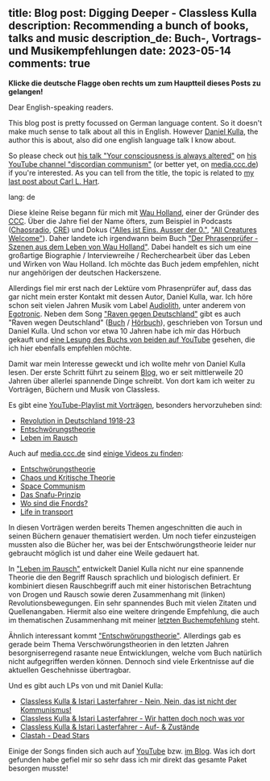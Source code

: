 title: Blog
post: Digging Deeper - Classless Kulla
description: Recommending a bunch of books, talks and music
description_de: Buch-, Vortrags- und Musikempfehlungen
date: 2023-05-14
comments: true
---

**Klicke die deutsche Flagge oben rechts um zum Hauptteil dieses Posts zu gelangen!**

Dear English-speaking readers.

This blog post is pretty focussed on German language content.
So it doesn't make much sense to talk about all this in English.
However [Daniel Kulla](https://www.classless.org/), the author this is about, also did one english language talk I know about.

So please check out [his talk "Your consciousness is always altered"](https://www.youtube.com/watch?v=GyognyfSDbY) on [his YouTube channel "discordian communism"](https://www.youtube.com/user/discordiancommunism) (or better yet, on [media.ccc.de](https://media.ccc.de/v/eh16-29-life_in_transport_leben_im_rausch)) if you're interested.
As you can tell from the title, the topic is related to [my last post about Carl L. Hart](2022_10_11_carl_hart.html).

<!--%
lightgallery([
    [ "img/kulla_wau.jpg", "My copy of 'Der Phrasenprüfer'" ],
    [ "img/kulla_raven.jpg", "My copy of 'Raven wegen Deutschland'" ],
    [ "img/kulla_rausch.jpg", "My copy of 'Leben im Rausch'" ],
    [ "img/kulla_theorie.jpg", "My copy of 'Entschwörungstheorie'" ],
    [ "img/kulla_musik.jpg", "My LPs and CDs by Classless Kulla" ],
])
%-->

lang: de

Diese kleine Reise begann für mich mit [Wau Holland](https://de.wikipedia.org/wiki/Wau_Holland), einer der Gründer des [CCC](https://de.wikipedia.org/wiki/Chaos_Computer_Club).
Über die Jahre fiel der Name öfters, zum Beispiel in Podcasts ([Chaosradio](https://chaosradio.de/), [CRE](https://cre.fm/)) und Dokus (["Alles ist Eins. Ausser der 0."](https://allesisteins.film/), ["All Creatures Welcome"](https://sandratrostel.de/projects/acw/)).
Daher landete ich irgendwann beim Buch ["Der Phrasenprüfer - Szenen aus dem Leben von Wau Holland"](https://gruenekraft.com/phrasenpruefer-p-16359.html).
Dabei handelt es sich um eine großartige Biographie / Interviewreihe / Recherchearbeit über das Leben und Wirken von Wau Holland.
Ich möchte das Buch jedem empfehlen, nicht nur angehörigen der deutschen Hackerszene.

Allerdings fiel mir erst nach der Lektüre vom Phrasenprüfer auf, dass das gar nicht mein erster Kontakt mit dessen Autor, Daniel Kulla, war.
Ich höre schon seit vielen Jahren Musik vom Label [Audiolith](https://audiolith.net/), unter anderem von [Egotronic](https://www.egotronic.net/).
Neben dem Song ["Raven gegen Deutschland"](https://www.youtube.com/watch?v=0rKStgTEH40) gibt es auch "Raven wegen Deutschland" ([Buch](https://amzn.to/3CpilPj) / [Hörbuch](https://www.youtube.com/watch?v=JQio5EoT8RM)), geschrieben von Torsun und Daniel Kulla.
Und schon vor etwa 10 Jahren habe ich mir das Hörbuch gekauft und [eine Lesung des Buchs von beiden auf YouTube](https://www.youtube.com/watch?v=pBy4biTvFb8) gesehen, die ich hier ebenfalls empfehlen möchte.

<!--%
lightgallery([
    [ "img/kulla_wau.jpg", "Meine Ausgabe von 'Der Phrasenprüfer'" ],
    [ "img/kulla_raven.jpg", "Meine Ausgabe vom 'Raven wegen Deutschland' Hörbuch" ],
])
%-->

Damit war mein Interesse geweckt und ich wollte mehr von Daniel Kulla lesen.
Der erste Schritt führt zu seinem [Blog](https://www.classless.org/), wo er seit mittlerweile 20 Jahren über allerlei spannende Dinge schreibt.
Von dort kam ich weiter zu Vorträgen, Büchern und Musik von Classless.

Es gibt eine [YouTube-Playlist mit Vorträgen](https://www.youtube.com/playlist?list=PLcm6go_TJPBHmoYIP62tYCfWpJ67k348A), besonders hervorzuheben sind:

 * [Revolution in Deutschland 1918-23](https://www.youtube.com/watch?v=mkNDKCLGqAE)
 * [Entschwörungstheorie](https://www.youtube.com/watch?v=MnM6I0j62Zg)
 * [Leben im Rausch](https://www.youtube.com/watch?v=r1llqbZeljA)

Auch auf [media.ccc.de](https://media.ccc.de/) sind [einige Videos zu finden](https://media.ccc.de/search/?q=kulla):

 * [Entschwörungstheorie](https://media.ccc.de/v/22C3-426-de-entschwoerungstheorie)
 * [Chaos und Kritische Theorie](https://media.ccc.de/v/23C3-1452-de-critical_theory_and_chaos)
 * [Space Communism](https://media.ccc.de/v/24c3-2276-en-space_communism)
 * [Das Snafu-Prinzip](https://media.ccc.de/v/SIGINT09_3203_de_das_snafu_prinzip)
 * [Wo sind die Fnords?](https://media.ccc.de/v/sigint10_3838_de_wo_sind_die_fnords)
 * [Life in transport](https://media.ccc.de/v/eh16-29-life_in_transport_leben_im_rausch)

In diesen Vorträgen werden bereits Themen angeschnitten die auch in seinen Büchern genauer thematisiert werden.
Um noch tiefer einzusteigen mussten also die Bücher her, was bei der Entschwörungstheorie leider nur gebraucht möglich ist und daher eine Weile gedauert hat.

In ["Leben im Rausch"](https://www.ventil-verlag.de/titel/1586/leben-im-rausch) entwickelt Daniel Kulla nicht nur eine spannende Theorie die den Begriff Rausch sprachlich und biologisch definiert.
Er kombiniert diesen Rauschbegriff auch mit einer historischen Betrachtung von Drogen und Rausch sowie deren Zusammenhang mit (linken) Revolutionsbewegungen.
Ein sehr spannendes Buch mit vielen Zitaten und Quellenangaben.
Hiermit also eine weitere dringende Empfehlung, die auch im thematischen Zusammenhang mit meiner [letzten Buchempfehlung](2022_10_11_carl_hart.html) steht.

Ähnlich interessant kommt ["Entschwörungstheorie"](https://www.classless.org/2007/04/06/buch-entschworungstheorie-released/).
Allerdings gab es gerade beim Thema Verschwörungstheorien in den letzten Jahren besorgniserregend rasante neue Entwicklungen, welche vom Buch natürlich nicht aufgegriffen werden können.
Dennoch sind viele Erkentnisse auf die aktuellen Geschehnisse übertragbar.

<!--%
lightgallery([
    [ "img/kulla_rausch.jpg", "Meine Ausgabe von 'Leben im Rausch'" ],
    [ "img/kulla_theorie.jpg", "Meine Ausgabe von 'Entschwörungstheorie'" ],
])
%-->

Und es gibt auch LPs von und mit Daniel Kulla:

 * [Classless Kulla & Istari Lasterfahrer - Nein, Nein, das ist nicht der Kommunismus!](https://sozialistischer-plattenbau.org/catalog/product_info.php?products_id=1033)
 * [Classless Kulla & Istari Lasterfahrer - Wir hatten doch noch was vor](https://sozialistischer-plattenbau.org/catalog/product_info.php?products_id=1275)
 * [Classless Kulla & Istari Lasterfahrer - Auf- & Zustände](https://sozialistischer-plattenbau.org/catalog/product_info.php?products_id=1456)
 * [Clastah - Dead Stars](http://clastah.space/)

Einige der Songs finden sich auch auf [YouTube](https://www.youtube.com/results?search_query=classless+kulla) bzw. [im Blog](https://www.classless.org/2016/10/14/out-now-clastah-dead-stars/).
Was ich dort gefunden habe gefiel mir so sehr dass ich mir direkt das gesamte Paket besorgen musste!

<!--%
lightgallery([
    [ "img/kulla_musik.jpg", "Meine LPs und CDs von Classless Kulla" ],
])
%-->

